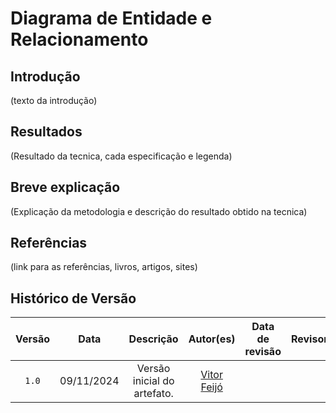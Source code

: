 # Diagrama de Entidade e Relacionamento

## Introdução

(texto da introdução)

## Resultados

(Resultado da tecnica, cada especificação e legenda)

## Breve explicação

(Explicação da metodologia e descrição do resultado obtido na tecnica)

## Referências

(link para as referências, livros, artigos, sites)

## Histórico de Versão

| Versão | Data | Descrição | Autor(es) | Data de revisão | Revisor(es) |
| :-: | :-: | :-: | :-: | :-: | :-: |
| `1.0` | 09/11/2024  | Versão inicial do artefato. | [Vitor Feijó](https://github.com/vitorfleonardo) |  |  |